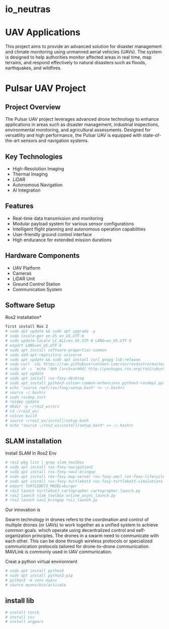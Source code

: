 # io_neutras
# UAV Applications
This project aims to provide an advanced solution for disaster management and climate monitoring using unmanned aerial vehicles (UAVs). The system is designed to help authorities monitor affected areas in real time, map terrains, and respond effectively to natural disasters such as floods, earthquakes, and wildfires.

# Pulsar UAV Project

## Project Overview
The Pulsar UAV project leverages advanced drone technology to enhance applications in areas such as disaster management, industrial inspections, environmental monitoring, and agricultural assessments. Designed for versatility and high performance, the Pulsar UAV is equipped with state-of-the-art sensors and navigation systems.

## Key Technologies
- High-Resolution Imaging
- Thermal Imaging
- LiDAR
- Autonomous Navigation
- AI Integration
 
## Features
- Real-time data transmission and monitoring
- Modular payload system for various sensor configurations
- Intelligent flight planning and autonomous operation capabilities
- User-friendly ground control interface
- High endurance for extended mission durations
## Hardware Components
- UAV Platform
- Cameras
- LiDAR Unit
- Ground Control Station
- Communication System
## Software Setup
Ros2 installation* 
```bash
first install Ros 2
# sudo apt update && sudo apt upgrade -y
# sudo locale-gen en_US en_US.UTF-8
# sudo update-locale LC_ALL=en_US.UTF-8 LANG=en_US.UTF-8
# export LANG=en_US.UTF-8
# sudo apt install software-properties-common
# sudo add-apt-repository universe
# sudo apt update && sudo apt install curl gnupg lsb-release
# sudo curl -sSL https://raw.githubusercontent.com/ros/rosdistro/master/ros.asc | sudo apt-key add -
# sudo sh -c 'echo "deb [arch=arm64] http://packages.ros.org/ros2/ubuntu $(lsb_release -cs) main" > /etc/apt/sources.list.d/ros2-latest.list'
# sudo apt update
# sudo apt install ros-foxy-desktop
# sudo apt install python3-colcon-common-extensions python3-rosdep2 python3-vcstool git
# echo "source /opt/ros/foxy/setup.bash" >> ~/.bashrc
# source ~/.bashrc
# sudo rosdep init
# rosdep update
# mkdir -p ~/ros2_ws/src
# cd ~/ros2_ws/
# colcon build
# source ~/ros2_ws/install/setup.bash
# echo "source ~/ros2_ws/install/setup.bash" >> ~/.bashrc
```
## SLAM installation
Install SLAM In Ros2 Env
```bash
# ros2 pkg list | grep slam_toolbox
# sudo apt install ros-foxy-navigation2
# sudo apt install ros-foxy-nav2-bringup
# sudo apt install ros-foxy-map-server ros-foxy-amcl ros-foxy-lifecycle-msgs
# sudo apt install ros-foxy-turtlebot3 ros-foxy-turtlebot3-simulations
# export TURTLEBOT3_MODEL=burger
# ros2 launch turtlebot3_cartographer cartographer.launch.py
# ros2 launch slam_toolbox online_async_launch.py
# ros2 launch nav2_bringup rviz_launch.py
```
Our innovation is 

Swarm technology in drones refers to the coordination and control of multiple drones (or UAVs) to work together as a unified system to achieve common goals. which operate using decentralized control and self-organization principles.
The drones in a swarm need to communicate with each other. This can be done through wireless protocols or specialized communication protocols tailored for drone-to-drone communication. MAVLink is commonly used in UAV communication.

Creat a python virtual environment
```bash
# sudo apt install python3
# sudo apt install python3-pip
# python3 -m venv myenv
# source myenv/bin/activate
```
## install lib
```bash
# install torch
# install csv
# install argpars
```



